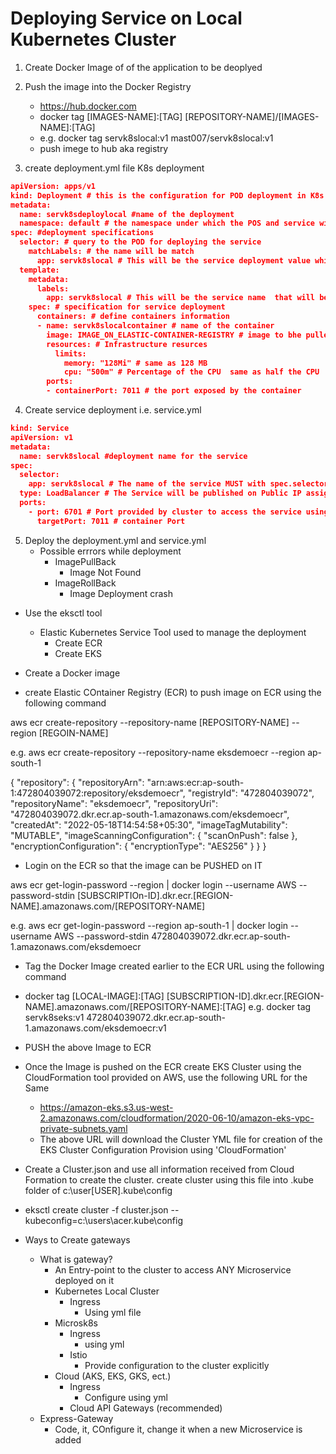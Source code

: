 # Deploying Service on Local Kubernetes Cluster
1. Create Docker Image of of the application to be deoplyed

2. Push the image into the Docker Registry
    - https://hub.docker.com
    - docker tag [IMAGES-NAME]:[TAG]  [REPOSITORY-NAME]/[IMAGES-NAME]:[TAG] 
    - e.g.
        docker tag servk8slocal:v1 mast007/servk8slocal:v1
    - push imege to hub aka registry    
3. create deployment.yml file K8s deployment  
```` json
apiVersion: apps/v1
kind: Deployment # this is the configuration for POD deployment in K8s
metadata:
  name: servk8sdeploylocal #name of the deployment
  namespace: default # the namespace under which the POS and service will be deployed
spec: #deployment specifications
  selector: # query to the POD for deploying the service
    matchLabels: # the name will be match
      app: servk8slocal # This will be the service deployment value which will be used by the service.yml for service deployment
  template:
    metadata:
      labels:
        app: servk8slocal # This will be the service name  that will be created, use this in  service.yml
    spec: # specification for service deployment
      containers: # define containers information
      - name: servk8slocalcontainer # name of the container
        image: IMAGE_ON_ELASTIC-CONTAINER-REGISTRY # image to bhe pulled from the DOcker HUB
        resources: # Infrastructure resurces
          limits:
            memory: "128Mi" # same as 128 MB
            cpu: "500m" # Percentage of the CPU  same as half the CPU
        ports:
        - containerPort: 7011 # the port exposed by the container      

````
4. Create service deployment i.e. service.yml
```` json
kind: Service
apiVersion: v1
metadata:
  name: servk8slocal #deployment name for the service
spec:
  selector:
    app: servk8slocal # The name of the service MUST with spec.selector.app
  type: LoadBalancer # The Service will be published on Public IP assigned by the cluster 
  ports:
    - port: 6701 # Port provided by cluster to access the service using LoadBalancer
      targetPort: 7011 # container Port
````

5. Deploy the deployment.yml and service.yml
    - Possible errrors while deployment
        - ImagePullBack
            - Image Not Found
        - ImageRollBack
            - Image Deployment crash    


- Use the eksctl tool
  - Elastic Kubernetes Service Tool used to manage the deployment
    - Create ECR
    - Create EKS


- Create a Docker image

- create Elastic COntainer Registry (ECR) to push image on ECR using the following command

aws ecr create-repository --repository-name [REPOSITORY-NAME] --region [REGOIN-NAME]

e.g.
aws ecr create-repository --repository-name eksdemoecr --region ap-south-1

{
    "repository": {
        "repositoryArn": "arn:aws:ecr:ap-south-1:472804039072:repository/eksdemoecr",
        "registryId": "472804039072",
        "repositoryName": "eksdemoecr",
        "repositoryUri": "472804039072.dkr.ecr.ap-south-1.amazonaws.com/eksdemoecr",
        "createdAt": "2022-05-18T14:54:58+05:30",
        "imageTagMutability": "MUTABLE",
        "imageScanningConfiguration": {
            "scanOnPush": false
        },
        "encryptionConfiguration": {
            "encryptionType": "AES256"
        }
    }
}

- Login on the ECR so that the image can be PUSHED on IT

aws ecr get-login-password --region | docker login --username AWS --password-stdin [SUBSCRIPTIOn-ID].dkr.ecr.[REGION-NAME].amazonaws.com/[REPOSITORY-NAME]

e.g.
   aws ecr get-login-password --region ap-south-1 | docker login --username AWS --password-stdin 472804039072.dkr.ecr.ap-south-1.amazonaws.com/eksdemoecr
- Tag the Docker Image created earlier to the ECR URL using the following command
- docker tag [LOCAL-IMAGE]:[TAG] [SUBSCRIPTION-ID].dkr.ecr.[REGION-NAME].amazonaws.com/[REPOSITORY-NAME]:[TAG]
e.g.
docker tag servk8seks:v1 472804039072.dkr.ecr.ap-south-1.amazonaws.com/eksdemoecr:v1

- PUSH the above Image to ECR

- Once the Image is pushed on the ECR create EKS Cluster using the CloudFormation tool provided on AWS, use the following URL for the Same
  - https://amazon-eks.s3.us-west-2.amazonaws.com/cloudformation/2020-06-10/amazon-eks-vpc-private-subnets.yaml
  - The above URL will download the Cluster YML file for creation of the EKS Cluster Configuration Provision using 'CloudFormation' 

- Create a Cluster.json and use all information received from Cloud Formation to create the cluster. create cluster using  this file into .kube folder of c:\user\[USER]\.kube\config

- eksctl create cluster -f cluster.json --kubeconfig=c:\users\acer\.kube\config


- Ways to Create gateways
  - What is gateway?
    - An Entry-point to the cluster to access ANY Microservice deployed on it
    - Kubernetes Local Cluster
      - Ingress
        - Using yml file
    - Microsk8s
      - Ingress
        - using yml
      - Istio   
        - Provide configuration to  the cluster explicitly 
    - Cloud (AKS, EKS, GKS, ect.)
      - Ingress
        - Configure using yml
      - Cloud API Gateways (recommended)   
  - Express-Gateway
    - Code, it, COnfigure it, change it when a new Microservice is added       
